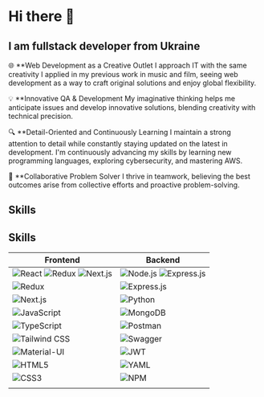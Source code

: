 # Hi there 👋

## I am fullstack developer from Ukraine

🌐 **Web Development as a Creative Outlet
I approach IT with the same creativity I applied in my previous work in music and film, seeing web development as a way to craft original solutions and enjoy global flexibility.

💡 **Innovative QA & Development
My imaginative thinking helps me anticipate issues and develop innovative solutions, blending creativity with technical precision.

🔍 **Detail-Oriented and Continuously Learning
I maintain a strong attention to detail while constantly staying updated on the latest in development. I'm continuously advancing my skills by learning new programming languages, exploring cybersecurity, and mastering AWS.

🤝 **Collaborative Problem Solver
I thrive in teamwork, believing the best outcomes arise from collective efforts and proactive problem-solving.

## Skills

## Skills

| **Frontend**                                                                                                    | **Backend**                                                                                               |
|----------------------------------------------------------------------------------------------------------------|-----------------------------------------------------------------------------------------------------------|
| ![React](https://img.shields.io/badge/React-61DAFB?style=for-the-badge&logo=react&logoColor=black) ![Redux](https://img.shields.io/badge/Redux-764ABC?style=for-the-badge&logo=redux&logoColor=white) ![Next.js](https://img.shields.io/badge/Next.js-000000?style=for-the-badge&logo=next.js&logoColor=white)       | ![Node.js](https://img.shields.io/badge/Node.js-339933?style=for-the-badge&logo=node.js&logoColor=white) ![Express.js](https://img.shields.io/badge/Express.js-000000?style=for-the-badge&logo=express&logoColor=white) |
| ![Redux](https://img.shields.io/badge/Redux-764ABC?style=for-the-badge&logo=redux&logoColor=white)             | ![Express.js](https://img.shields.io/badge/Express.js-000000?style=for-the-badge&logo=express&logoColor=white) |
| ![Next.js](https://img.shields.io/badge/Next.js-000000?style=for-the-badge&logo=next.js&logoColor=white)        | ![Python](https://img.shields.io/badge/Python-3776AB?style=for-the-badge&logo=python&logoColor=white)      |
| ![JavaScript](https://img.shields.io/badge/JavaScript-F7DF1C?style=for-the-badge&logo=javascript&logoColor=white) | ![MongoDB](https://img.shields.io/badge/MongoDB-47A248?style=for-the-badge&logo=mongodb&logoColor=white)  |
| ![TypeScript](https://img.shields.io/badge/TypeScript-3178C6?style=for-the-badge&logo=typescript&logoColor=white) | ![Postman](https://img.shields.io/badge/Postman-FBAF00?style=for-the-badge&logo=postman&logoColor=white)  |
| ![Tailwind CSS](https://img.shields.io/badge/Tailwind%20CSS-38B2AC?style=for-the-badge&logo=tailwind-css&logoColor=white) | ![Swagger](https://img.shields.io/badge/Swagger-85EA2D?style=for-the-badge&logo=swagger&logoColor=black) |
| ![Material-UI](https://img.shields.io/badge/Material--UI-0081CB?style=for-the-badge&logo=mui&logoColor=white)  | ![JWT](https://img.shields.io/badge/JWT-000000?style=for-the-badge&logo=json-web-tokens&logoColor=white)   |
| ![HTML5](https://img.shields.io/badge/HTML5-E34F26?style=for-the-badge&logo=html5&logoColor=white)             | ![YAML](https://img.shields.io/badge/YAML-00B2A9?style=for-the-badge&logo=yaml&logoColor=white)         |
| ![CSS3](https://img.shields.io/badge/CSS3-1572B6?style=for-the-badge&logo=css3&logoColor=white)                | ![NPM](https://img.shields.io/badge/NPM-CB3837?style=for-the-badge&logo=npm&logoColor=white)             |
                                                                                                      |



<!--
**DaryPet/DaryPet** is a ✨ _special_ ✨ repository because its `README.md` (this file) appears on your GitHub profile.

Here are some ideas to get you started:

- 🔭 I’m currently working on ...
- 🌱 I’m currently learning ...
- 👯 I’m looking to collaborate on ...
- 🤔 I’m looking for help with ...
- 💬 Ask me about ...
- 📫 How to reach me: ...
- 😄 Pronouns: ...
- ⚡ Fun fact: ...
-->
